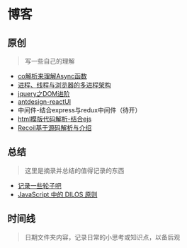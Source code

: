 # 博客
## 原创

> 写一些自己的理解

- [co解析来理解Async函数](https://github.com/zgoby/asProgramer/issues/3)
- [进程、线程与浏览器的多进程架构 ](https://github.com/zgoby/asProgramer/issues/1)
- [jquery之DOM进阶](https://github.com/zgoby/jQuery-Record)
- [antdesign-reactUI](https://github.com/zgoby/learn-react-source-code)
- 中间件-结合express与redux中间件（待开）
- [html模版代码解析-结合ejs](https://github.com/zgoby/asProgramer/issues/4)
- [Recoil基于源码解析与介绍](https://github.com/zgoby/asProgramer/issues/5)

## 总结

> 这里是摘录并总结的值得记录的东西

- [记录一些轮子吧](https://github.com/zgoby/asProgramer/issues/2)
- [JavaScript 中的 DILOS 原则](https://github.com/zgoby/asProgramer/issues/6)

## 时间线

> 日期文件夹内容，记录日常的小思考或知识点，以备后观
